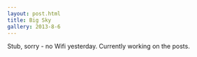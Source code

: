 ```yaml
---
layout: post.html
title: Big Sky
gallery: 2013-8-6
---
```


Stub, sorry - no Wifi yesterday. Currently working on the posts.
